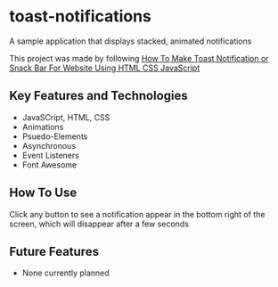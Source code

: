 # toast-notifications
A sample application that displays stacked, animated notifications

This project was made by following [How To Make Toast Notification or Snack Bar For Website Using HTML CSS JavaScript](https://youtu.be/mkNITfM1gm8?si=l5Nz59uPgrqko3Ep)

## Key Features and Technologies
- JavaSCript, HTML, CSS
- Animations
- Psuedo-Elements
- Asynchronous
- Event Listeners
- Font Awesome

## How To Use
Click any button to see a notification appear in the bottom right of the screen, which will disappear after a few seconds

## Future Features
- None currently planned
